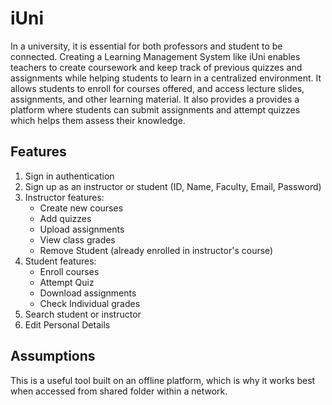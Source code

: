 # iUni

In a university, it is essential for both professors and student to be connected. Creating a Learning Management System like iUni enables teachers to create coursework and keep track of previous quizzes and assignments while helping students to learn in a centralized environment. It allows students to enroll for courses offered, and access lecture slides, assignments, and other learning material. It also provides a provides a platform where students can submit assignments and attempt quizzes which helps them assess their knowledge. 

## Features 

1. Sign in authentication 
2. Sign up as an instructor or student (ID, Name, Faculty, Email, Password)
3. Instructor features: 
   - Create new courses 
   - Add quizzes 
   - Upload assignments 
   - View class grades 
   - Remove Student (already enrolled in instructor's course)
4. Student features: 
   - Enroll courses 
   - Attempt Quiz 
   - Download assignments 
   - Check Individual grades 
5. Search student or instructor 
6. Edit Personal Details 

## Assumptions 

This is a useful tool built on an offline platform, which is why it works best when accessed from shared folder within a network. 


